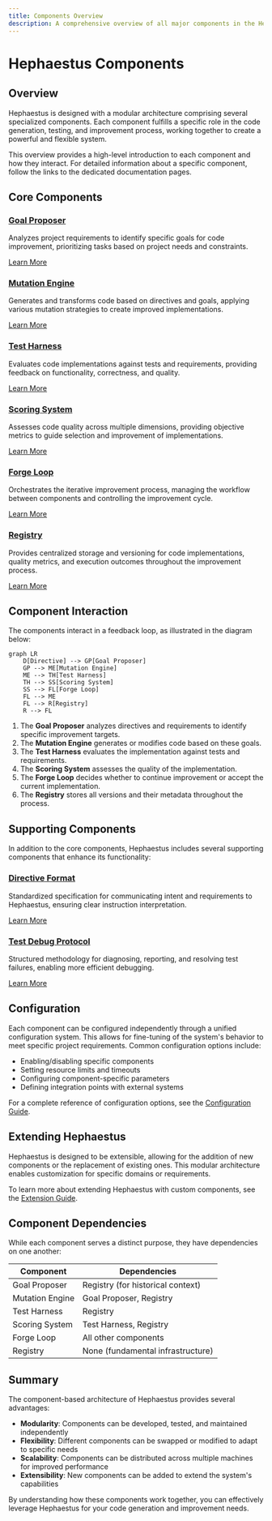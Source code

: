 ```yaml
---
title: Components Overview
description: A comprehensive overview of all major components in the Hephaestus system
---
```


# Hephaestus Components

## Overview

Hephaestus is designed with a modular architecture comprising several specialized components. Each component fulfills a specific role in the code generation, testing, and improvement process, working together to create a powerful and flexible system.

This overview provides a high-level introduction to each component and how they interact. For detailed information about a specific component, follow the links to the dedicated documentation pages.

## Core Components

<div class="grid">
  <div class="card">
    <div class="card-header">
      <h3><a href="goal_proposer/">Goal Proposer</a></h3>
    </div>
    <div class="card-body">
      <p>Analyzes project requirements to identify specific goals for code improvement, prioritizing tasks based on project needs and constraints.</p>
      <p><a href="goal_proposer/" class="btn btn-primary">Learn More</a></p>
    </div>
  </div>
  
  <div class="card">
    <div class="card-header">
      <h3><a href="mutation/">Mutation Engine</a></h3>
    </div>
    <div class="card-body">
      <p>Generates and transforms code based on directives and goals, applying various mutation strategies to create improved implementations.</p>
      <p><a href="mutation/" class="btn btn-primary">Learn More</a></p>
    </div>
  </div>

  <div class="card">
    <div class="card-header">
      <h3><a href="test_harness/">Test Harness</a></h3>
    </div>
    <div class="card-body">
      <p>Evaluates code implementations against tests and requirements, providing feedback on functionality, correctness, and quality.</p>
      <p><a href="test_harness/" class="btn btn-primary">Learn More</a></p>
    </div>
  </div>

  <div class="card">
    <div class="card-header">
      <h3><a href="scoring/">Scoring System</a></h3>
    </div>
    <div class="card-body">
      <p>Assesses code quality across multiple dimensions, providing objective metrics to guide selection and improvement of implementations.</p>
      <p><a href="scoring/" class="btn btn-primary">Learn More</a></p>
    </div>
  </div>

  <div class="card">
    <div class="card-header">
      <h3><a href="forge_loop/">Forge Loop</a></h3>
    </div>
    <div class="card-body">
      <p>Orchestrates the iterative improvement process, managing the workflow between components and controlling the improvement cycle.</p>
      <p><a href="forge_loop/" class="btn btn-primary">Learn More</a></p>
    </div>
  </div>

  <div class="card">
    <div class="card-header">
      <h3><a href="registry/">Registry</a></h3>
    </div>
    <div class="card-body">
      <p>Provides centralized storage and versioning for code implementations, quality metrics, and execution outcomes throughout the improvement process.</p>
      <p><a href="registry/" class="btn btn-primary">Learn More</a></p>
    </div>
  </div>
</div>

## Component Interaction

The components interact in a feedback loop, as illustrated in the diagram below:

```mermaid
graph LR
    D[Directive] --> GP[Goal Proposer]
    GP --> ME[Mutation Engine]
    ME --> TH[Test Harness]
    TH --> SS[Scoring System]
    SS --> FL[Forge Loop]
    FL --> ME
    FL --> R[Registry]
    R --> FL
```

1. The **Goal Proposer** analyzes directives and requirements to identify specific improvement targets.
2. The **Mutation Engine** generates or modifies code based on these goals.
3. The **Test Harness** evaluates the implementation against tests and requirements.
4. The **Scoring System** assesses the quality of the implementation.
5. The **Forge Loop** decides whether to continue improvement or accept the current implementation.
6. The **Registry** stores all versions and their metadata throughout the process.

## Supporting Components

In addition to the core components, Hephaestus includes several supporting components that enhance its functionality:

<div class="grid">
  <div class="card">
    <div class="card-header">
      <h3><a href="directive_format/">Directive Format</a></h3>
    </div>
    <div class="card-body">
      <p>Standardized specification for communicating intent and requirements to Hephaestus, ensuring clear instruction interpretation.</p>
      <p><a href="directive_format/" class="btn btn-primary">Learn More</a></p>
    </div>
  </div>

  <div class="card">
    <div class="card-header">
      <h3><a href="test_debug_protocol/">Test Debug Protocol</a></h3>
    </div>
    <div class="card-body">
      <p>Structured methodology for diagnosing, reporting, and resolving test failures, enabling more efficient debugging.</p>
      <p><a href="test_debug_protocol/" class="btn btn-primary">Learn More</a></p>
    </div>
  </div>
</div>

## Configuration

Each component can be configured independently through a unified configuration system. This allows for fine-tuning of the system's behavior to meet specific project requirements. Common configuration options include:

- Enabling/disabling specific components
- Setting resource limits and timeouts
- Configuring component-specific parameters
- Defining integration points with external systems

For a complete reference of configuration options, see the [Configuration Guide](../reference/configuration.md).

## Extending Hephaestus

Hephaestus is designed to be extensible, allowing for the addition of new components or the replacement of existing ones. This modular architecture enables customization for specific domains or requirements.

To learn more about extending Hephaestus with custom components, see the [Extension Guide](../development/extending.md).

## Component Dependencies

While each component serves a distinct purpose, they have dependencies on one another:

| Component | Dependencies |
|-----------|--------------|
| Goal Proposer | Registry (for historical context) |
| Mutation Engine | Goal Proposer, Registry |
| Test Harness | Registry |
| Scoring System | Test Harness, Registry |
| Forge Loop | All other components |
| Registry | None (fundamental infrastructure) |

## Summary

The component-based architecture of Hephaestus provides several advantages:

- **Modularity**: Components can be developed, tested, and maintained independently
- **Flexibility**: Different components can be swapped or modified to adapt to specific needs
- **Scalability**: Components can be distributed across multiple machines for improved performance
- **Extensibility**: New components can be added to extend the system's capabilities

By understanding how these components work together, you can effectively leverage Hephaestus for your code generation and improvement needs.


